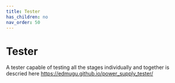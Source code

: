 ```yaml
---
title: Tester
has_children: no
nav_order: 50
---
```


# Tester
A tester capable of testing all the stages individually and together is descried here https://edmugu.github.io/power_supply_tester/ 

